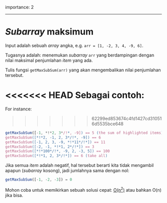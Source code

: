 importance: 2

---

# *Subarray* maksimum

Input adalah sebuah *array* angka, e.g. `arr = [1, -2, 3, 4, -9, 6]`.

Tugasnya adalah: menemukan *subarray* `arr` yang berdampingan dengan nilai maksimal penjumlahan *item* yang ada.

Tulis fungsi `getMaxSubSum(arr)` yang akan mengembalikan nilai penjumlahan tersebut.

<<<<<<< HEAD
Sebagai contoh: 
=======
For instance:
>>>>>>> 62299ed853674c4fd1427cd310516d5535bce648

```js
getMaxSubSum([-1, *!*2, 3*/!*, -9]) == 5 (the sum of highlighted items)
getMaxSubSum([*!*2, -1, 2, 3*/!*, -9]) == 6
getMaxSubSum([-1, 2, 3, -9, *!*11*/!*]) == 11
getMaxSubSum([-2, -1, *!*1, 2*/!*]) == 3
getMaxSubSum([*!*100*/!*, -9, 2, -3, 5]) == 100
getMaxSubSum([*!*1, 2, 3*/!*]) == 6 (take all)
```

Jika semua *item* adalah negatif, hal tersebut berarti kita tidak mengambil apapun (*subarray* kosong), jadi jumlahnya sama dengan nol:

```js
getMaxSubSum([-1, -2, -3]) = 0
```

Mohon coba untuk memikirkan sebuah solusi cepat: [O(n<sup>2</sup>)](https://en.wikipedia.org/wiki/Big_O_notation) atau bahkan O(n) jika bisa.
